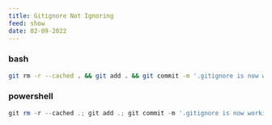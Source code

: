 ```yaml
---
title: Gitignore Not Ignoring
feed: show
date: 02-09-2022
---
```


### bash
```sh
git rm -r --cached . && git add . && git commit -m '.gitignore is now working'
```
### powershell
```powershell
git rm -r --cached .; git add .; git commit -m '.gitignore is now working'
```